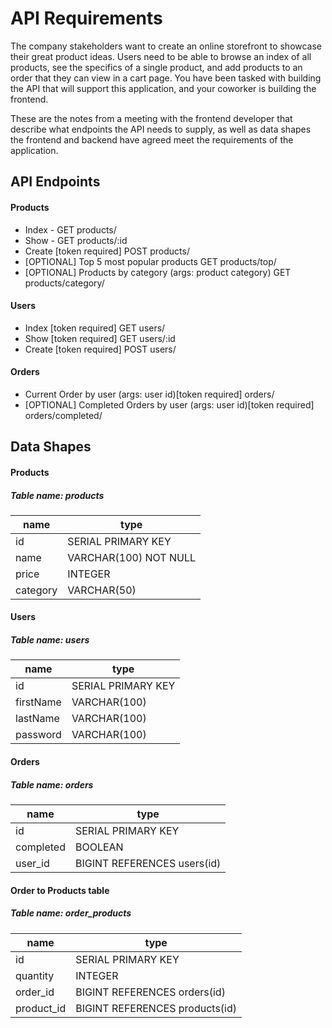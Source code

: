 # API Requirements

The company stakeholders want to create an online storefront to showcase their great product ideas. Users need to be able to browse an index of all products, see the specifics of a single product, and add products to an order that they can view in a cart page. You have been tasked with building the API that will support this application, and your coworker is building the frontend.

These are the notes from a meeting with the frontend developer that describe what endpoints the API needs to supply, as well as data shapes the frontend and backend have agreed meet the requirements of the application.

## API Endpoints

#### Products

- Index - GET products/
- Show - GET products/:id
- Create [token required] POST products/
- [OPTIONAL] Top 5 most popular products GET products/top/
- [OPTIONAL] Products by category (args: product category) GET products/category/

#### Users

- Index [token required] GET users/
- Show [token required] GET users/:id
- Create [token required] POST users/

#### Orders

- Current Order by user (args: user id)[token required] orders/
- [OPTIONAL] Completed Orders by user (args: user id)[token required] orders/completed/

## Data Shapes

#### Products

##### Table name: products

| name     | type                  |
| -------- | --------------------- |
| id       | SERIAL PRIMARY KEY    |
| name     | VARCHAR(100) NOT NULL |
| price    | INTEGER               |
| category | VARCHAR(50)           |

#### Users

##### Table name: users

| name      | type               |
| --------- | ------------------ |
| id        | SERIAL PRIMARY KEY |
| firstName | VARCHAR(100)       |
| lastName  | VARCHAR(100)       |
| password  | VARCHAR(100)       |

#### Orders

##### Table name: orders

| name      | type                        |
| --------- | --------------------------- |
| id        | SERIAL PRIMARY KEY          |
| completed | BOOLEAN                     |
| user_id   | BIGINT REFERENCES users(id) |

#### Order to Products table

##### Table name: order_products

| name       | type                           |
| ---------- | ------------------------------ |
| id         | SERIAL PRIMARY KEY             |
| quantity   | INTEGER                        |
| order_id   | BIGINT REFERENCES orders(id)   |
| product_id | BIGINT REFERENCES products(id) |
